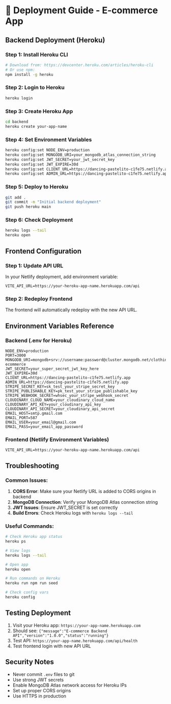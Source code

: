# 🚀 Deployment Guide - E-commerce App

## Backend Deployment (Heroku)

### Step 1: Install Heroku CLI
```bash
# Download from: https://devcenter.heroku.com/articles/heroku-cli
# Or use npm:
npm install -g heroku
```

### Step 2: Login to Heroku
```bash
heroku login
```

### Step 3: Create Heroku App
```bash
cd backend
heroku create your-app-name
```

### Step 4: Set Environment Variables
```bash
heroku config:set NODE_ENV=production
heroku config:set MONGODB_URI=your_mongodb_atlas_connection_string
heroku config:set JWT_SECRET=your_jwt_secret_key
heroku config:set JWT_EXPIRE=30d
heroku config:set CLIENT_URL=https://dancing-pastelito-c1fe75.netlify.app
heroku config:set ADMIN_URL=https://dancing-pastelito-c1fe75.netlify.app
```

### Step 5: Deploy to Heroku
```bash
git add .
git commit -m "Initial backend deployment"
git push heroku main
```

### Step 6: Check Deployment
```bash
heroku logs --tail
heroku open
```

## Frontend Configuration

### Step 1: Update API URL
In your Netlify deployment, add environment variable:
```
VITE_API_URL=https://your-heroku-app-name.herokuapp.com/api
```

### Step 2: Redeploy Frontend
The frontend will automatically redeploy with the new API URL.

## Environment Variables Reference

### Backend (.env for Heroku)
```env
NODE_ENV=production
PORT=3000
MONGODB_URI=mongodb+srv://username:password@cluster.mongodb.net/clothing-ecommerce
JWT_SECRET=your_super_secret_jwt_key_here
JWT_EXPIRE=30d
CLIENT_URL=https://dancing-pastelito-c1fe75.netlify.app
ADMIN_URL=https://dancing-pastelito-c1fe75.netlify.app
STRIPE_SECRET_KEY=sk_test_your_stripe_secret_key
STRIPE_PUBLISHABLE_KEY=pk_test_your_stripe_publishable_key
STRIPE_WEBHOOK_SECRET=whsec_your_stripe_webhook_secret
CLOUDINARY_CLOUD_NAME=your_cloudinary_cloud_name
CLOUDINARY_API_KEY=your_cloudinary_api_key
CLOUDINARY_API_SECRET=your_cloudinary_api_secret
EMAIL_HOST=smtp.gmail.com
EMAIL_PORT=587
EMAIL_USER=your_email@gmail.com
EMAIL_PASS=your_email_app_password
```

### Frontend (Netlify Environment Variables)
```env
VITE_API_URL=https://your-heroku-app-name.herokuapp.com/api
```

## Troubleshooting

### Common Issues:

1. **CORS Error**: Make sure your Netlify URL is added to CORS origins in backend
2. **MongoDB Connection**: Verify your MongoDB Atlas connection string
3. **JWT Issues**: Ensure JWT_SECRET is set correctly
4. **Build Errors**: Check Heroku logs with `heroku logs --tail`

### Useful Commands:
```bash
# Check Heroku app status
heroku ps

# View logs
heroku logs --tail

# Open app
heroku open

# Run commands on Heroku
heroku run npm run seed

# Check config vars
heroku config
```

## Testing Deployment

1. Visit your Heroku app: `https://your-app-name.herokuapp.com`
2. Should see: `{"message":"E-commerce Backend API","version":"1.0.0","status":"running"}`
3. Test API: `https://your-app-name.herokuapp.com/api/health`
4. Test frontend login with new API URL

## Security Notes

- Never commit `.env` files to git
- Use strong JWT secrets
- Enable MongoDB Atlas network access for Heroku IPs
- Set up proper CORS origins
- Use HTTPS in production
